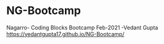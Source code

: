 # NG-Bootcamp
Nagarro- Coding Blocks Bootcamp Feb-2021 -Vedant Gupta
https://vedantgupta17.github.io/NG-Bootcamp/
